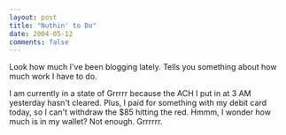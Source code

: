 ```yaml
---
layout: post
title: "Nuthin' to Do"
date: 2004-05-12
comments: false
---
```

Look how much I've been blogging lately. Tells you something about how much
work I have to do.




I am currently in a state of Grrrrr because the ACH I put in at 3 AM yesterday
hasn't cleared. Plus, I paid for something with my debit card today, so I
can't withdraw the $85 hitting the red. Hmmm, I wonder how much is in my
wallet? Not enough. Grrrrrr.
